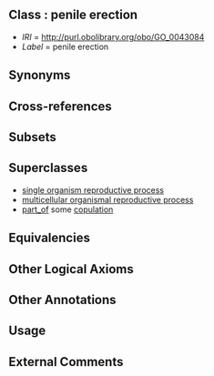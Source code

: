 
## Class : penile erection

 * *IRI* = http://purl.obolibrary.org/obo/GO_0043084
 * *Label* = penile erection

## Synonyms


## Cross-references


## Subsets


## Superclasses

 * [single organism reproductive process](../../GO/02/GO_0044702.md)
 * [multicellular organismal reproductive process](../../GO/09/GO_0048609.md)
 * [part_of](../../BFO/50/BFO_0000050.md) some [copulation](../../GO/20/GO_0007620.md)

## Equivalencies


## Other Logical Axioms


## Other Annotations


## Usage


## External Comments

